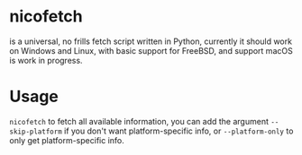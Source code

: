 # nicofetch

is a universal, no frills fetch script written in Python,
currently it should work on Windows and Linux, with basic support for FreeBSD, and support macOS is work in progress.

# Usage

``nicofetch`` to fetch all available information,
you can add the argument ``--skip-platform`` if you don't want platform-specific info,
or ``--platform-only`` to only get platform-specific info.